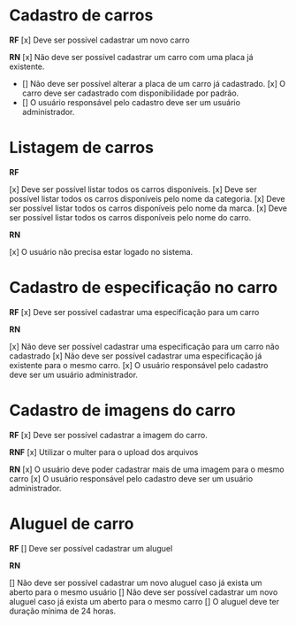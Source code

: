 # Cadastro de carros

**RF**
[x] Deve ser possível cadastrar um novo carro


**RN**
[x] Não deve ser possível cadastrar um carro com uma placa já existente.
* []  Não deve ser possível alterar a placa de um carro já cadastrado.
[x] O carro deve ser cadastrado com disponibilidade por padrão.
* [] O usuário responsável pelo cadastro deve  ser um usuário administrador.


# Listagem de carros

**RF**

[x] Deve ser possível listar todos os carros disponíveis.
[x] Deve ser possível listar todos os carros disponíveis pelo nome da categoria.
[x] Deve ser possível listar todos os carros disponíveis pelo nome da marca.
[x] Deve ser possível listar todos os carros disponíveis pelo nome do carro.



**RN**

[x] O usuário não precisa estar logado no sistema.

# Cadastro de especificação no carro

**RF**
[x] Deve ser possível cadastrar uma especificação para um carro


**RN**

[x] Não deve ser possível cadastrar uma especificação para um carro não cadastrado
[x] Não deve ser possível cadastrar uma especificação já existente para o mesmo carro.
[x] O usuário responsável pelo cadastro deve  ser um usuário administrador.


# Cadastro de imagens do carro

**RF**
[x] Deve ser possível cadastrar a imagem do carro.


**RNF**
[x] Utilizar o multer para o upload dos arquivos

**RN**
[x] O usuário deve poder cadastrar mais de uma imagem para o mesmo carro
[x] O usuário responsável pelo cadastro deve  ser um usuário administrador.

# Aluguel de carro

**RF**
[] Deve ser possível cadastrar um aluguel


**RN**

[] Não deve ser possível cadastrar um novo aluguel caso já exista um aberto para o mesmo usuário
[] Não deve ser possível cadastrar um novo aluguel caso já exista um aberto para o mesmo carro
[] O aluguel deve ter duração mínima de 24 horas.

